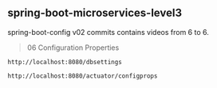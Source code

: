 ## spring-boot-microservices-level3
spring-boot-config
v02  commits contains videos from 6 to 6.
> 06 Configuration Properties


```
http://localhost:8080/dbsettings
```
```
http://localhost:8080/actuator/configprops
```